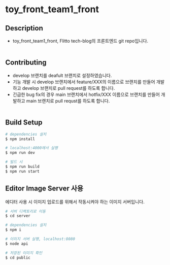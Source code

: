 # toy_front_team1_front

## Description
- toy_front_team1_front, Flitto tech-blog의 프론트엔드 git repo입니다.
<br><br>


## Contributing
- develop 브랜치를 deafult 브랜치로 설정하였습니다. 
- 기능 개발 시 develop 브랜치에서 feature/XXX의 이름으로 브랜치를 만들어 개발하고 develop 브랜치로 pull request를 하도록 합니다.
- 긴급한 bug fix의 경우 main 브랜치에서 hotfix/XXX 이름으로 브랜치를 만들어 개발하고 main 브랜치로 pull requst를 하도록 합니다.
<br><br>


## Build Setup

```bash
# dependencies 설치
$ npm install

# localhost:4000에서 실행
$ npm run dev

# 빌드 시
$ npm run build
$ npm run start
```

## Editor Image Server 사용
에디터 사용 시 이미지 업로드를 위해서 작동시켜야 하는 이미지 서버입니다.

```bash
# 서버 디렉토리로 이동
$ cd server

# dependencies 설치
$ npm i

# 이미지 서버 실행, localhost:8080
$ node api

# 저장된 이미지 확인
$ cd public
```
